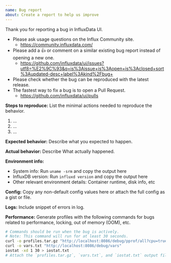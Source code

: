 ```yaml
---
name: Bug report
about: Create a report to help us improve
---
```


Thank you for reporting a bug in InfluxData UI.

- Please ask usage questions on the Influx Community site.
  - https://community.influxdata.com/
- Please add a :+1: or comment on a similar existing bug report instead of opening a new one.
  - https://github.com/influxdata/ui/issues?utf8=%E2%9C%93&q=is%3Aissue+is%3Aopen+is%3Aclosed+sort%3Aupdated-desc+label%3Akind%2Fbug+
- Please check whether the bug can be reproduced with the latest release.
- The fastest way to fix a bug is to open a Pull Request.
  - https://github.com/influxdata/ui/pulls

**Steps to reproduce:**
List the minimal actions needed to reproduce the behavior.

1. ...
2. ...
3. ...

**Expected behavior:**
Describe what you expected to happen.

**Actual behavior:**
Describe What actually happened.

**Environment info:**

- System info: Run `uname -srm` and copy the output here
- InfluxDB version: Run `influxd version` and copy the output here
- Other relevant environment details: Container runtime, disk info, etc

**Config:**
Copy any non-default config values here or attach the full config as a gist or file.

<!-- The following sections are only required if relevant. -->

**Logs:**
Include snippet of errors in log.

**Performance:**
Generate profiles with the following commands for bugs related to performance, locking, out of memory (OOM), etc.

```sh
# Commands should be run when the bug is actively.
# Note: This command will run for at least 30 seconds.
curl -o profiles.tar.gz "http://localhost:8086/debug/pprof/all?cpu=true"
curl -o vars.txt "http://localhost:8086/debug/vars"
iostat -xd 1 30 > iostat.txt
# Attach the `profiles.tar.gz`, `vars.txt`, and `iostat.txt` output files.
```

